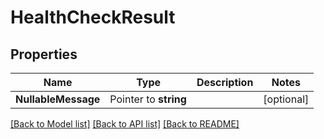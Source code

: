 # HealthCheckResult

## Properties
Name | Type | Description | Notes
------------ | ------------- | ------------- | -------------
**NullableMessage** | Pointer to **string** |  | [optional] 

[[Back to Model list]](../README.md#documentation-for-models) [[Back to API list]](../README.md#documentation-for-api-endpoints) [[Back to README]](../README.md)


